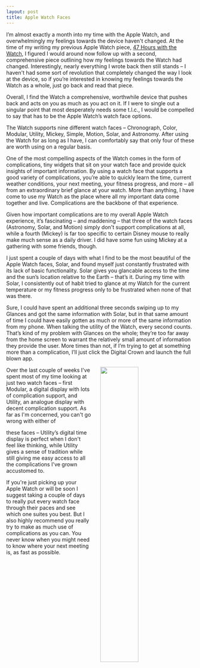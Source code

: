 ```yaml
---
layout: post
title: Apple Watch Faces
---
```


I’m almost exactly a month into my time with the Apple Watch, and overwhelmingly my feelings towards the device haven't changed. At the time of my writing my previous Apple Watch piece, [47 Hours with the Watch](http://dotunderscore.net/2015/04/26/47-hours-with-the-watch/), I figured I would around now follow up with a second, comprehensive piece outlining how my feelings towards the Watch had changed. Interestingly, nearly everything I wrote back then still stands – I haven't had some sort of revolution that completely changed the way I look at the device, so if you’re interested in knowing my feelings towards the Watch as a whole, just go back and read that piece.

Overall, I find the Watch a comprehensive, worthwhile device that pushes back and acts on you as much as you act on it. If I were to single out a singular point that most desperately needs some t.l.c., I would be compelled to say that has to be the Apple Watch’s watch face options.

The Watch supports nine different watch faces – Chronograph, Color, Modular, Utility, Mickey, Simple, Motion, Solar, and Astronomy. After using the Watch for as long as I have, I can comfortably say that only four of these are worth using on a regular basis.

One of the most compelling aspects of the Watch comes in the form of complications, tiny widgets that sit on your watch face and provide quick insights of important information. By using a watch face that supports a good variety of complications, you’re able to quickly learn the time, current weather conditions, your next meeting, your fitness progress, and more – all from an extraordinary brief glance at your watch. More than anything, I have come to use my Watch as the place where all my important data come together and live. Complications are the backbone of that experience.

Given how important complications are to my overall Apple Watch experience, it’s fascinating – and maddening – that three of the watch faces (Astronomy, Solar, and Motion) simply don't support complications at all, while a fourth (Mickey) is far too specific to certain Disney mouse to really make much sense as a daily driver. I did have some fun using Mickey at a gathering with some friends, though.

I just spent a couple of days with what I find to be the most beautiful of the Apple Watch faces, Solar, and found myself just constantly frustrated with its lack of basic functionality. Solar gives you glancable access to the time and the sun’s location relative to the Earth – that’s it. During my time with Solar, I consistently out of habit tried to glance at my Watch for the current temperature or my fitness progress only to be frustrated when none of that was there. 

Sure, I could have spent an additional three seconds swiping up to my Glances and got the same information with Solar, but in that same amount of time I could have easily gotten as much or more of the same information from my phone. When talking the utility of the Watch, every second counts. That’s kind of my problem with Glances on the whole; they’re too far away from the home screen to warrant the relatively small amount of information they provide the user. More times than not, if I’m trying to get at something more than a complication, I’ll just click the Digital Crown and launch the full blown app.

<img src="http://dotunderscore.net/images/watchface.PNG" align="right" width="45%" hspace="25">Over the last couple of weeks I've spent most of my time looking at just two watch faces – first Modular, a digital display with lots of complication support, and Utility, an analogue display with decent complication support. As far as I'm concerned, you can't go wrong with either of

these faces – Utility’s digital time display is perfect when I don't feel like thinking, while Utility gives a sense of tradition while still giving me easy access to all the complications I've grown accustomed to.

If you're just picking up your Apple Watch or will be soon I suggest taking a couple of days to really put every watch face through their paces and see which one suites you best. But I also highly recommend you really try to make as much use of complications as you can. You never know when you might need to know where your next meeting is, as fast as possible.